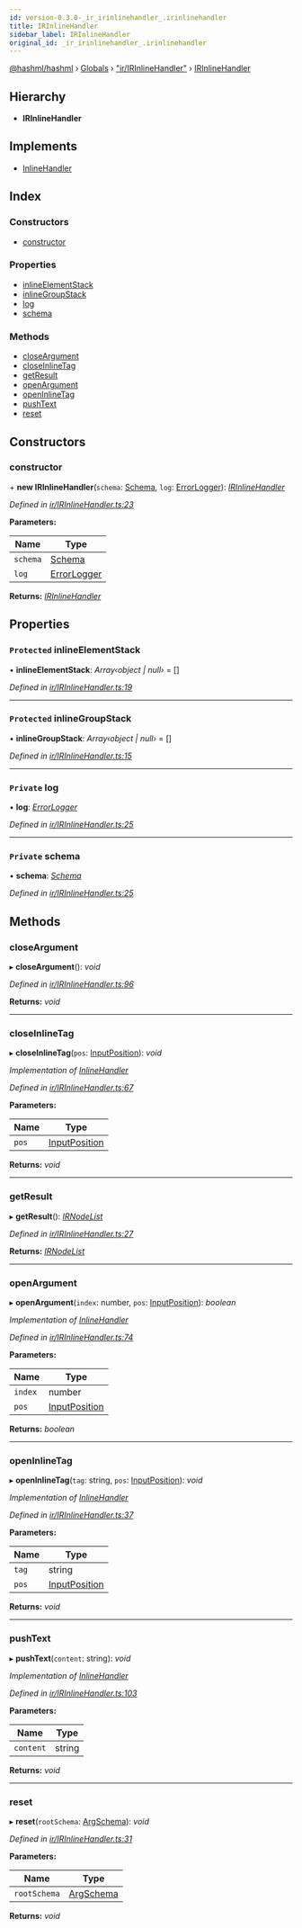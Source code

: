 ```yaml
---
id: version-0.3.0-_ir_irinlinehandler_.irinlinehandler
title: IRInlineHandler
sidebar_label: IRInlineHandler
original_id: _ir_irinlinehandler_.irinlinehandler
---
```


[@hashml/hashml](../index.md) › [Globals](../globals.md) › ["ir/IRInlineHandler"](../modules/_ir_irinlinehandler_.md) › [IRInlineHandler](_ir_irinlinehandler_.irinlinehandler.md)

## Hierarchy

* **IRInlineHandler**

## Implements

* [InlineHandler](../interfaces/_parser_inlinehandler_.inlinehandler.md)

## Index

### Constructors

* [constructor](_ir_irinlinehandler_.irinlinehandler.md#constructor)

### Properties

* [inlineElementStack](_ir_irinlinehandler_.irinlinehandler.md#protected-inlineelementstack)
* [inlineGroupStack](_ir_irinlinehandler_.irinlinehandler.md#protected-inlinegroupstack)
* [log](_ir_irinlinehandler_.irinlinehandler.md#private-log)
* [schema](_ir_irinlinehandler_.irinlinehandler.md#private-schema)

### Methods

* [closeArgument](_ir_irinlinehandler_.irinlinehandler.md#closeargument)
* [closeInlineTag](_ir_irinlinehandler_.irinlinehandler.md#closeinlinetag)
* [getResult](_ir_irinlinehandler_.irinlinehandler.md#getresult)
* [openArgument](_ir_irinlinehandler_.irinlinehandler.md#openargument)
* [openInlineTag](_ir_irinlinehandler_.irinlinehandler.md#openinlinetag)
* [pushText](_ir_irinlinehandler_.irinlinehandler.md#pushtext)
* [reset](_ir_irinlinehandler_.irinlinehandler.md#reset)

## Constructors

###  constructor

\+ **new IRInlineHandler**(`schema`: [Schema](_schema_schema_.schema.md), `log`: [ErrorLogger](../modules/_schema_errors_.md#errorlogger)): *[IRInlineHandler](_ir_irinlinehandler_.irinlinehandler.md)*

*Defined in [ir/IRInlineHandler.ts:23](https://github.com/hashml/hashml/blob/6983021/src/ir/IRInlineHandler.ts#L23)*

**Parameters:**

Name | Type |
------ | ------ |
`schema` | [Schema](_schema_schema_.schema.md) |
`log` | [ErrorLogger](../modules/_schema_errors_.md#errorlogger) |

**Returns:** *[IRInlineHandler](_ir_irinlinehandler_.irinlinehandler.md)*

## Properties

### `Protected` inlineElementStack

• **inlineElementStack**: *Array‹object | null›* =  []

*Defined in [ir/IRInlineHandler.ts:19](https://github.com/hashml/hashml/blob/6983021/src/ir/IRInlineHandler.ts#L19)*

___

### `Protected` inlineGroupStack

• **inlineGroupStack**: *Array‹object | null›* =  []

*Defined in [ir/IRInlineHandler.ts:15](https://github.com/hashml/hashml/blob/6983021/src/ir/IRInlineHandler.ts#L15)*

___

### `Private` log

• **log**: *[ErrorLogger](../modules/_schema_errors_.md#errorlogger)*

*Defined in [ir/IRInlineHandler.ts:25](https://github.com/hashml/hashml/blob/6983021/src/ir/IRInlineHandler.ts#L25)*

___

### `Private` schema

• **schema**: *[Schema](_schema_schema_.schema.md)*

*Defined in [ir/IRInlineHandler.ts:25](https://github.com/hashml/hashml/blob/6983021/src/ir/IRInlineHandler.ts#L25)*

## Methods

###  closeArgument

▸ **closeArgument**(): *void*

*Defined in [ir/IRInlineHandler.ts:96](https://github.com/hashml/hashml/blob/6983021/src/ir/IRInlineHandler.ts#L96)*

**Returns:** *void*

___

###  closeInlineTag

▸ **closeInlineTag**(`pos`: [InputPosition](../interfaces/_parser_inputposition_.inputposition.md)): *void*

*Implementation of [InlineHandler](../interfaces/_parser_inlinehandler_.inlinehandler.md)*

*Defined in [ir/IRInlineHandler.ts:67](https://github.com/hashml/hashml/blob/6983021/src/ir/IRInlineHandler.ts#L67)*

**Parameters:**

Name | Type |
------ | ------ |
`pos` | [InputPosition](../interfaces/_parser_inputposition_.inputposition.md) |

**Returns:** *void*

___

###  getResult

▸ **getResult**(): *[IRNodeList](../modules/_ir_irnode_.md#irnodelist)*

*Defined in [ir/IRInlineHandler.ts:27](https://github.com/hashml/hashml/blob/6983021/src/ir/IRInlineHandler.ts#L27)*

**Returns:** *[IRNodeList](../modules/_ir_irnode_.md#irnodelist)*

___

###  openArgument

▸ **openArgument**(`index`: number, `pos`: [InputPosition](../interfaces/_parser_inputposition_.inputposition.md)): *boolean*

*Implementation of [InlineHandler](../interfaces/_parser_inlinehandler_.inlinehandler.md)*

*Defined in [ir/IRInlineHandler.ts:74](https://github.com/hashml/hashml/blob/6983021/src/ir/IRInlineHandler.ts#L74)*

**Parameters:**

Name | Type |
------ | ------ |
`index` | number |
`pos` | [InputPosition](../interfaces/_parser_inputposition_.inputposition.md) |

**Returns:** *boolean*

___

###  openInlineTag

▸ **openInlineTag**(`tag`: string, `pos`: [InputPosition](../interfaces/_parser_inputposition_.inputposition.md)): *void*

*Implementation of [InlineHandler](../interfaces/_parser_inlinehandler_.inlinehandler.md)*

*Defined in [ir/IRInlineHandler.ts:37](https://github.com/hashml/hashml/blob/6983021/src/ir/IRInlineHandler.ts#L37)*

**Parameters:**

Name | Type |
------ | ------ |
`tag` | string |
`pos` | [InputPosition](../interfaces/_parser_inputposition_.inputposition.md) |

**Returns:** *void*

___

###  pushText

▸ **pushText**(`content`: string): *void*

*Implementation of [InlineHandler](../interfaces/_parser_inlinehandler_.inlinehandler.md)*

*Defined in [ir/IRInlineHandler.ts:103](https://github.com/hashml/hashml/blob/6983021/src/ir/IRInlineHandler.ts#L103)*

**Parameters:**

Name | Type |
------ | ------ |
`content` | string |

**Returns:** *void*

___

###  reset

▸ **reset**(`rootSchema`: [ArgSchema](_schema_schema_.argschema.md)): *void*

*Defined in [ir/IRInlineHandler.ts:31](https://github.com/hashml/hashml/blob/6983021/src/ir/IRInlineHandler.ts#L31)*

**Parameters:**

Name | Type |
------ | ------ |
`rootSchema` | [ArgSchema](_schema_schema_.argschema.md) |

**Returns:** *void*
